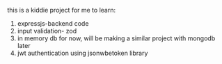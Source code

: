 this is a kiddie project for me to learn:

1. expressjs-backend code
2. input validation- zod
3. in memory db for now, will be making a similar project with mongodb later
4. jwt authentication using jsonwbetoken library
